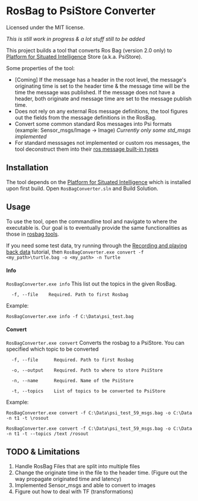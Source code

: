 ﻿# RosBag to PsiStore Converter
Licensed under the MIT license.

*This is still work in progress & a lot stuff still to be added*

This project builds a tool that converts Ros Bag (version 2.0 only) to [Platform for Situated Intelligence](https://github.com/microsoft/psi) Store (a.k.a. PsiStore).

Some properties of the tool:
* [Coming] If the message has a header in the root level, the message's originating time is set to the header time & the message time will be the time the message was published. If the message does not have a header, both originate and message time are set to the message publish time.
* Does not rely on any external Ros message definitions, the tool figures out the fields from the message definitions in the RosBag.
* Convert some common standard Ros messages into Psi formats (example: Sensor_msgs/Image -> Image) *Currently only some std_msgs implemented* 
* For standard messsages not implemented or custom ros messages, the tool deconstruct them into their [ros message built-in types](http://wiki.ros.org/msg)

## Installation

The tool depends on the [Platform for Situated Intelligence](https://github.com/microsoft/psi) which is installed upon first build.
Open `RosBagConverter.sln` and Build Solution.

## Usage

To use the tool, open the commandline tool and navigate to where the executable is. Our goal is to eventually provide the same functionalities as those in [rosbag tools](http://wiki.ros.org/bag_tools).

If you need some test data, try running through the [Recording and playing back data](http://wiki.ros.org/rosbag/Tutorials/Recording%20and%20playing%20back%20data) tutorial, then `RosBagConverter.exe convert -f <my_path>\turtle.bag -o <my_path> -n Turtle`

#### Info

`RosBagConverter.exe info`
This list out the topics in the given RosBag. 
```
  -f, --file    Required. Path to first Rosbag
```
Example:
```
RosBagConverter.exe info -f C:\Data\psi_test.bag
```

#### Convert
`RosBagConverter.exe convert`
Converts the rosbag to a PsiStore. You can specified which topic to be converted
```
  -f, --file      Required. Path to first Rosbag

  -o, --output    Required. Path to where to store PsiStore

  -n, --name      Required. Name of the PsiStore

  -t, --topics    List of topics to be converted to PsiStore
```
Example:
```
RosBagConverter.exe convert -f C:\Data\psi_test_59_msgs.bag -o C:\Data -n t1 -t \rosout
```
```
RosBagConverter.exe convert -f C:\Data\psi_test_59_msgs.bag -o C:\Data -n t1 -t --topics /text /rosout
```

## TODO & Limitations
1. Handle RosBag Files that are split into multiple files
1. Change the originate time in the file to the header time. (Figure out the way propagate originated time and latency)
1. Implemented Sensor_msgs and able to convert to images
1. Figure out how to deal with TF (transformations)
